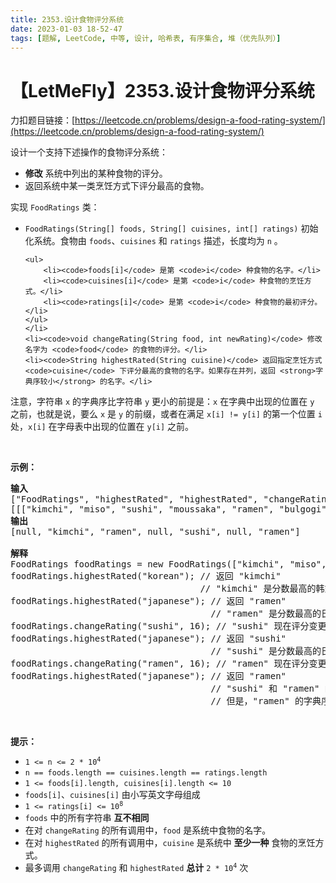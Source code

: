 ```yaml
---
title: 2353.设计食物评分系统
date: 2023-01-03 18-52-47
tags: [题解, LeetCode, 中等, 设计, 哈希表, 有序集合, 堆（优先队列）]
---
```


# 【LetMeFly】2353.设计食物评分系统

力扣题目链接：[https://leetcode.cn/problems/design-a-food-rating-system/](https://leetcode.cn/problems/design-a-food-rating-system/)

<p>设计一个支持下述操作的食物评分系统：</p>

<ul>
	<li><strong>修改</strong> 系统中列出的某种食物的评分。</li>
	<li>返回系统中某一类烹饪方式下评分最高的食物。</li>
</ul>

<p>实现 <code>FoodRatings</code> 类：</p>

<ul>
	<li><code>FoodRatings(String[] foods, String[] cuisines, int[] ratings)</code> 初始化系统。食物由 <code>foods</code>、<code>cuisines</code> 和 <code>ratings</code> 描述，长度均为 <code>n</code> 。

	<ul>
		<li><code>foods[i]</code> 是第 <code>i</code> 种食物的名字。</li>
		<li><code>cuisines[i]</code> 是第 <code>i</code> 种食物的烹饪方式。</li>
		<li><code>ratings[i]</code> 是第 <code>i</code> 种食物的最初评分。</li>
	</ul>
	</li>
	<li><code>void changeRating(String food, int newRating)</code> 修改名字为 <code>food</code> 的食物的评分。</li>
	<li><code>String highestRated(String cuisine)</code> 返回指定烹饪方式 <code>cuisine</code> 下评分最高的食物的名字。如果存在并列，返回 <strong>字典序较小</strong> 的名字。</li>
</ul>

<p>注意，字符串 <code>x</code> 的字典序比字符串 <code>y</code> 更小的前提是：<code>x</code> 在字典中出现的位置在 <code>y</code> 之前，也就是说，要么 <code>x</code> 是 <code>y</code> 的前缀，或者在满足&nbsp;<code>x[i] != y[i]</code> 的第一个位置 <code>i</code> 处，<code>x[i]</code> 在字母表中出现的位置在 <code>y[i]</code> 之前。</p>

<p>&nbsp;</p>

<p><strong>示例：</strong></p>

<pre><strong>输入</strong>
["FoodRatings", "highestRated", "highestRated", "changeRating", "highestRated", "changeRating", "highestRated"]
[[["kimchi", "miso", "sushi", "moussaka", "ramen", "bulgogi"], ["korean", "japanese", "japanese", "greek", "japanese", "korean"], [9, 12, 8, 15, 14, 7]], ["korean"], ["japanese"], ["sushi", 16], ["japanese"], ["ramen", 16], ["japanese"]]
<strong>输出</strong>
[null, "kimchi", "ramen", null, "sushi", null, "ramen"]

<strong>解释</strong>
FoodRatings foodRatings = new FoodRatings(["kimchi", "miso", "sushi", "moussaka", "ramen", "bulgogi"], ["korean", "japanese", "japanese", "greek", "japanese", "korean"], [9, 12, 8, 15, 14, 7]);
foodRatings.highestRated("korean"); // 返回 "kimchi"
                                    // "kimchi" 是分数最高的韩式料理，评分为 9 。
foodRatings.highestRated("japanese"); // 返回 "ramen"
                                      // "ramen" 是分数最高的日式料理，评分为 14 。
foodRatings.changeRating("sushi", 16); // "sushi" 现在评分变更为 16 。
foodRatings.highestRated("japanese"); // 返回 "sushi"
                                      // "sushi" 是分数最高的日式料理，评分为 16 。
foodRatings.changeRating("ramen", 16); // "ramen" 现在评分变更为 16 。
foodRatings.highestRated("japanese"); // 返回 "ramen"
                                      // "sushi" 和 "ramen" 的评分都是 16 。
                                      // 但是，"ramen" 的字典序比 "sushi" 更小。
</pre>

<p>&nbsp;</p>

<p><strong>提示：</strong></p>

<ul>
	<li><code>1 &lt;= n &lt;= 2 * 10<sup>4</sup></code></li>
	<li><code>n == foods.length == cuisines.length == ratings.length</code></li>
	<li><code>1 &lt;= foods[i].length, cuisines[i].length &lt;= 10</code></li>
	<li><code>foods[i]</code>、<code>cuisines[i]</code> 由小写英文字母组成</li>
	<li><code>1 &lt;= ratings[i] &lt;= 10<sup>8</sup></code></li>
	<li><code>foods</code> 中的所有字符串 <strong>互不相同</strong></li>
	<li>在对&nbsp;<code>changeRating</code> 的所有调用中，<code>food</code> 是系统中食物的名字。</li>
	<li>在对&nbsp;<code>highestRated</code> 的所有调用中，<code>cuisine</code> 是系统中 <strong>至少一种</strong> 食物的烹饪方式。</li>
	<li>最多调用 <code>changeRating</code> 和 <code>highestRated</code> <strong>总计</strong> <code>2 * 10<sup>4</sup></code> 次</li>
</ul>


    